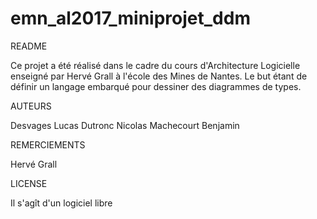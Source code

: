 # emn_al2017_miniprojet_ddm

README 	

Ce projet a été réalisé dans le cadre du cours d'Architecture Logicielle enseigné par Hervé Grall à l'école des Mines de Nantes.
Le but étant de définir un langage embarqué pour dessiner des diagrammes de types.

AUTEURS

Desvages Lucas
Dutronc Nicolas
Machecourt Benjamin

REMERCIEMENTS

Hervé Grall

LICENSE 	

Il s'agît d'un logiciel libre